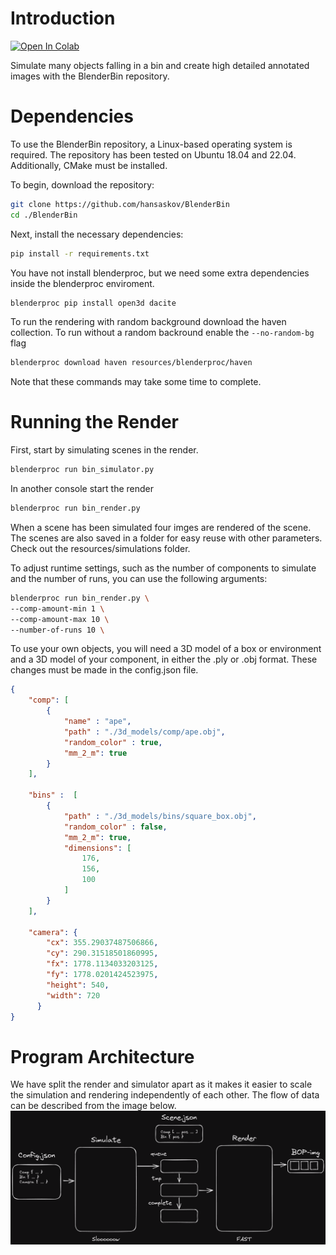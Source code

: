 # Introduction
[![Open In Colab](https://colab.research.google.com/assets/colab-badge.svg)](https://colab.research.google.com/github/hansaskov/BlenderBin/blob/master/quickstart.ipynb)

Simulate many objects falling in a bin and create high detailed annotated images with the BlenderBin repository.




# Dependencies

To use the BlenderBin repository, a Linux-based operating system is required. The repository has been tested on Ubuntu 18.04 and 22.04. Additionally, CMake must be installed.

To begin, download the repository:

``` bash
git clone https://github.com/hansaskov/BlenderBin
cd ./BlenderBin
```

Next, install the necessary dependencies:

``` bash
pip install -r requirements.txt
```
You have not install blenderproc, but we need some extra dependencies inside the blenderproc enviroment. 
``` bash
blenderproc pip install open3d dacite 
```

To run the rendering with random background download the haven collection. To run without a random backround enable the `--no-random-bg` flag

``` bash
blenderproc download haven resources/blenderproc/haven
```

Note that these commands may take some time to complete.

# Running the Render

First, start by simulating scenes in the render.
``` bash
blenderproc run bin_simulator.py
```

In another console start the render
``` bash
blenderproc run bin_render.py
```

When a scene has been simulated four imges are rendered of the scene. The scenes are also saved in a folder for easy reuse with other parameters. Check out the resources/simulations folder. 

To adjust runtime settings, such as the number of components to simulate and the number of runs, you can use the following arguments:

``` bash
blenderproc run bin_render.py \
--comp-amount-min 1 \
--comp-amount-max 10 \
--number-of-runs 10 \
```


To use your own objects, you will need a 3D model of a box or environment and a 3D model of your component, in either the .ply or .obj format. These changes must be made in the config.json file.

``` json 
{ 
    "comp": [
        {
            "name" : "ape",
            "path" : "./3d_models/comp/ape.obj",
            "random_color" : true,
            "mm_2_m": true
        }
    ],

    "bins" :  [
        {
            "path" : "./3d_models/bins/square_box.obj",
            "random_color" : false, 
            "mm_2_m": true,
            "dimensions": [
                176,
                156,
                100
            ]
        }
    ],

    "camera": {
        "cx": 355.29037487506866,
        "cy": 290.31518501860995,
        "fx": 1778.1134033203125,
        "fy": 1778.0201424523975,
        "height": 540,
        "width": 720
      }
}
```

# Program Architecture
We have split the render and simulator apart as it makes it easier to scale the simulation and rendering independently of each other. The flow of data can be described from the image below. 
![Dataflow](images/BlenderBin-dataflow.png)
